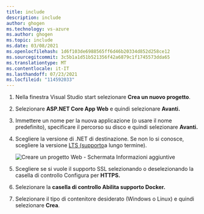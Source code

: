 ```yaml
---
title: include
description: include
author: ghogen
ms.technology: vs-azure
ms.author: ghogen
ms.topic: include
ms.date: 03/08/2021
ms.openlocfilehash: 1d6f103de6988565ff6d46b20334d852d258ce12
ms.sourcegitcommit: 3c5b1a1d51b521356f42a6879c1f1745573dda65
ms.translationtype: MT
ms.contentlocale: it-IT
ms.lasthandoff: 07/23/2021
ms.locfileid: "114592033"
---
```

1. Nella finestra Visual Studio start selezionare **Crea un nuovo progetto**.
1. Selezionare **ASP.NET Core App Web** e quindi selezionare **Avanti.**
1. Immettere un nome per la nuova applicazione (o usare il nome predefinito), specificare il percorso su disco e quindi selezionare **Avanti.**
1. Scegliere la versione di .NET di destinazione. Se non lo si conosce, scegliere la versione [LTS (supporto](https://dotnet.microsoft.com/download/dotnet)a lungo termine).

   ![Creare un progetto Web - Schermata Informazioni aggiuntive](../../media/create-aspnet5-app/net-core-50-enable-docker-support-visual-studio.png)

1. Scegliere se si vuole il supporto SSL selezionando o deselezionando la casella di controllo Configura per **HTTPS.**
1. Selezionare la **casella di controllo Abilita supporto Docker.**
1. Selezionare il tipo di contenitore desiderato (Windows o Linux) e quindi selezionare **Crea**.

